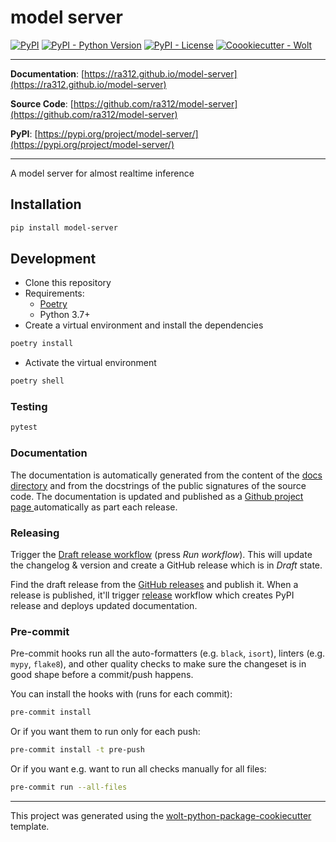 # model server

[![PyPI](https://img.shields.io/pypi/v/model-server?style=flat-square)](https://pypi.python.org/pypi/model-server/)
[![PyPI - Python Version](https://img.shields.io/pypi/pyversions/model-server?style=flat-square)](https://pypi.python.org/pypi/model-server/)
[![PyPI - License](https://img.shields.io/pypi/l/model-server?style=flat-square)](https://pypi.python.org/pypi/model-server/)
[![Coookiecutter - Wolt](https://img.shields.io/badge/cookiecutter-Wolt-00c2e8?style=flat-square&logo=cookiecutter&logoColor=D4AA00&link=https://github.com/woltapp/wolt-python-package-cookiecutter)](https://github.com/woltapp/wolt-python-package-cookiecutter)


---

**Documentation**: [https://ra312.github.io/model-server](https://ra312.github.io/model-server)

**Source Code**: [https://github.com/ra312/model-server](https://github.com/ra312/model-server)

**PyPI**: [https://pypi.org/project/model-server/](https://pypi.org/project/model-server/)

---

A model server  for almost realtime inference

## Installation

```sh
pip install model-server
```

## Development

* Clone this repository
* Requirements:
  * [Poetry](https://python-poetry.org/)
  * Python 3.7+
* Create a virtual environment and install the dependencies

```sh
poetry install
```

* Activate the virtual environment

```sh
poetry shell
```

### Testing

```sh
pytest
```

### Documentation

The documentation is automatically generated from the content of the [docs directory](./docs) and from the docstrings
 of the public signatures of the source code. The documentation is updated and published as a [Github project page
 ](https://pages.github.com/) automatically as part each release.

### Releasing

Trigger the [Draft release workflow](https://github.com/ra312/model-server/actions/workflows/draft_release.yml)
(press _Run workflow_). This will update the changelog & version and create a GitHub release which is in _Draft_ state.

Find the draft release from the
[GitHub releases](https://github.com/ra312/model-server/releases) and publish it. When
 a release is published, it'll trigger [release](https://github.com/ra312/model-server/blob/master/.github/workflows/release.yml) workflow which creates PyPI
 release and deploys updated documentation.

### Pre-commit

Pre-commit hooks run all the auto-formatters (e.g. `black`, `isort`), linters (e.g. `mypy`, `flake8`), and other quality
 checks to make sure the changeset is in good shape before a commit/push happens.

You can install the hooks with (runs for each commit):

```sh
pre-commit install
```

Or if you want them to run only for each push:

```sh
pre-commit install -t pre-push
```

Or if you want e.g. want to run all checks manually for all files:

```sh
pre-commit run --all-files
```

---

This project was generated using the [wolt-python-package-cookiecutter](https://github.com/woltapp/wolt-python-package-cookiecutter) template.
